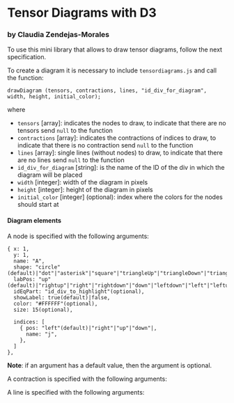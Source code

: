 # Tensor Diagrams with D3### by Claudia Zendejas-MoralesTo use this mini library that allows to draw tensor diagrams, follow the next specification.To create a diagram it is necessary to include `tensordiagrams.js` and call the function:```drawDiagram (tensors, contractions, lines, "id_div_for_diagram", width, height, initial_color);```where- `tensors` [array]: indicates the nodes to draw, to indicate that there are no tensors send `null` to the function- `contractions` [array]: indicates the contractions of indices to draw, to indicate that there is no contraction send `null` to the function- `lines` [array]: single lines (without nodes) to draw, to indicate that there are no lines send `null` to the function- `id_div_for_diagram` [string]: is the name of the ID of the div in which the diagram will be placed- `width` [integer]: width of the diagram in pixels- `height` [integer]: height of the diagram in pixels- `initial_color` [integer] (optional): index where the colors for the nodes should start at#### Diagram elementsA node is specified with the following arguments:```{ x: 1,   y: 1,   name: "A",   shape: "circle"(default)|"dot"|"asterisk"|"square"|"triangleUp"|"triangleDown"|"triangleLeft"|"triangleRight"|"rectangle",  labPos: "up"(default)|"rightup"|"right"|"rightdown"|"down"|"leftdown"|"left"|"leftup",  idEqPart: "id_div_to_highlight"(optional),  showLabel: true(default)|false,  color: "#FFFFFF"(optional),  size: 15(optional),    indices: [	{ pos: "left"(default)|"right"|"up"|"down"|, 	  name: "j",    },  ]},```**Note**: if an argument has a default value, then the argument is optional.A contraction is specified with the following arguments:A line is specified with the following arguments: